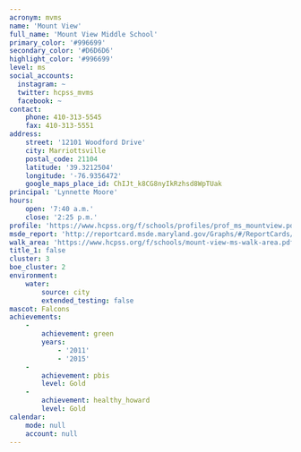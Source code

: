 ```yaml
---
acronym: mvms
name: 'Mount View'
full_name: 'Mount View Middle School'
primary_color: '#996699'
secondary_color: '#D6D6D6'
highlight_color: '#996699'
level: ms
social_accounts:
  instagram: ~
  twitter: hcpss_mvms
  facebook: ~
contact:
    phone: 410-313-5545
    fax: 410-313-5551
address:
    street: '12101 Woodford Drive'
    city: Marriottsville
    postal_code: 21104
    latitude: '39.3212504'
    longitude: '-76.9356472'
    google_maps_place_id: ChIJt_k8CG8nyIkRzhsd8WpTUak
principal: 'Lynnette Moore'
hours:
    open: '7:40 a.m.'
    close: '2:25 p.m.'
profile: 'https://www.hcpss.org/f/schools/profiles/prof_ms_mountview.pdf'
msde_report: 'http://reportcard.msde.maryland.gov/Graphs/#/ReportCards/ReportCardSchool/1//1/13/0304/'
walk_area: 'https://www.hcpss.org/f/schools/mount-view-ms-walk-area.pdf'
title_1: false
cluster: 3
boe_cluster: 2
environment:
    water:
        source: city
        extended_testing: false
mascot: Falcons
achievements:
    -
        achievement: green
        years:
            - '2011'
            - '2015'
    -
        achievement: pbis
        level: Gold
    -
        achievement: healthy_howard
        level: Gold
calendar:
    mode: null
    account: null
---
```

